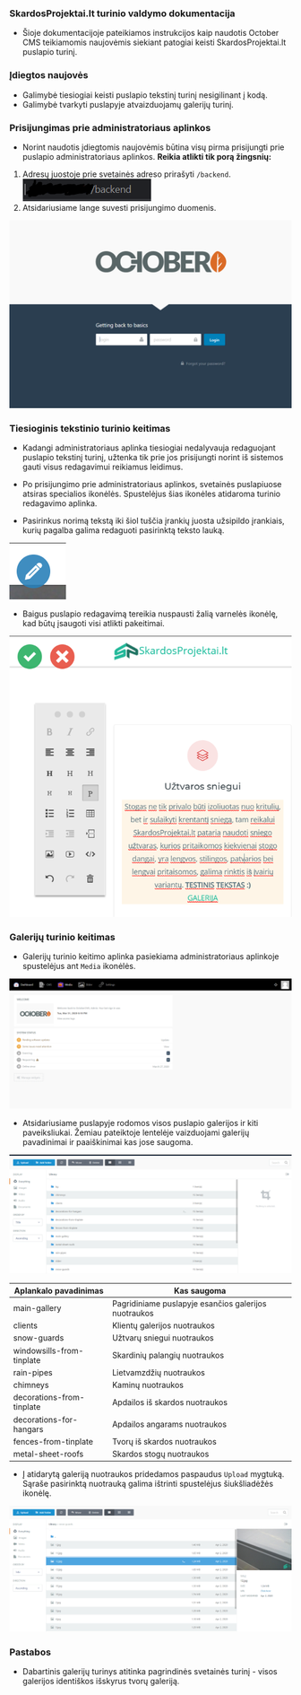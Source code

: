 ### SkardosProjektai.lt turinio valdymo dokumentacija
- Šioje dokumentacijoje pateikiamos instrukcijos kaip naudotis October CMS teikiamomis naujovėmis siekiant patogiai keisti SkardosProjektai.lt puslapio turinį.

### Įdiegtos naujovės
- Galimybė tiesiogiai keisti puslapio tekstinį turinį nesigilinant į kodą.
- Galimybė tvarkyti puslapyje atvaizduojamų galerijų turinį.

### Prisijungimas prie administratoriaus aplinkos
- Norint naudotis įdiegtomis naujovėmis būtina visų pirma prisijungti prie puslapio administratoriaus aplinkos. **Reikia atlikti tik porą žingsnių:**
1. Adresų juostoje prie svetainės adreso prirašyti ```/backend```.
![](Screenshot_12.png)
2. Atsidariusiame lange suvesti prisijungimo duomenis.

![](Screenshot_13.png)

### Tiesioginis tekstinio turinio keitimas
- Kadangi administratoriaus aplinka tiesiogiai nedalyvauja redaguojant puslapio tekstinį turinį, užtenka tik prie jos prisijungti norint iš sistemos gauti visus redagavimui reikiamus leidimus.

- Po prisijungimo prie administratoriaus aplinkos, svetainės puslapiuose atsiras specialios ikonėlės. Spustelėjus šias ikonėles atidaroma turinio redagavimo aplinka.

- Pasirinkus norimą tekstą iki šiol tuščia įrankių juosta užsipildo įrankiais, kurių pagalba galima redaguoti pasirinktą teksto lauką.

![](Screenshot_14.png)

- Baigus puslapio redagavimą tereikia nuspausti žalią varnelės ikonėlę, kad būtų įsaugoti visi atlikti pakeitimai.

![](Screenshot_15.png)

### Galerijų turinio keitimas
- Galerijų turinio keitimo aplinka pasiekiama administratoriaus aplinkoje spustelėjus ant ```Media``` ikonėlės.

![](Screenshot_19.png)

- Atsidariusiame puslapyje rodomos visos puslapio galerijos ir kiti paveiksliukai. Žemiau pateiktoje lentelėje vaizduojami galerijų pavadinimai ir paaiškinimai kas jose saugoma.

![](Screenshot_20.png)

| Aplankalo pavadinimas     | Kas saugoma                                          |
|---------------------------|------------------------------------------------------|
| main-gallery              | Pagridiniame puslapyje esančios galerijos nuotraukos |
| clients                   | Klientų galerijos nuotraukos                         |
| snow-guards               | Užtvarų sniegui nuotraukos                           |
| windowsills-from-tinplate | Skardinių palangių nuotraukos                        |
| rain-pipes                | Lietvamzdžių nuotraukos                              |
| chimneys                  | Kaminų nuotraukos                                    |
| decorations-from-tinplate | Apdailos iš skardos nuotraukos                       |
| decorations-for-hangars   | Apdailos angarams nuotraukos                         |
| fences-from-tinplate      | Tvorų iš skardos nuotraukos                          |
| metal-sheet-roofs         | Skardos stogų nuotraukos                             |

- Į atidarytą galeriją nuotraukos pridedamos paspaudus ```Upload``` mygtuką. Sąraše pasirinktą nuotrauką galima ištrinti spustelėjus šiukšliadėžės ikonėlę.

![](Screenshot_21.png)

### Pastabos
- Dabartinis galerijų turinys atitinka pagrindinės svetainės turinį - visos galerijos identiškos išskyrus tvorų galeriją.
